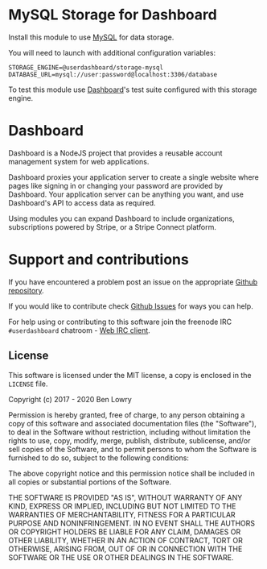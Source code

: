 # MySQL Storage for Dashboard

Install this module to use [MySQL](https://dev.mysql.com/) for data storage.

You will need to launch with additional configuration variables:

    STORAGE_ENGINE=@userdashboard/storage-mysql
    DATABASE_URL=mysql://user:password@localhost:3306/database 

To test this module use [Dashboard](https://github.com/userdashboard/dashboard)'s test suite configured with this storage engine.

# Dashboard

Dashboard is a NodeJS project that provides a reusable account management system for web applications. 

Dashboard proxies your application server to create a single website where pages like signing in or changing your password are provided by Dashboard.  Your application server can be anything you want, and use Dashboard's API to access data as required.

Using modules you can expand Dashboard to include organizations, subscriptions powered by Stripe, or a Stripe Connect platform.

# Support and contributions

If you have encountered a problem post an issue on the appropriate [Github repository](https://github.com/userdashboard).  

If you would like to contribute check [Github Issues](https://github.com/userdashboard/dashboard) for ways you can help. 

For help using or contributing to this software join the freenode IRC `#userdashboard` chatroom - [Web IRC client](https://kiwiirc.com/nextclient/).

## License

This software is licensed under the MIT license, a copy is enclosed in the `LICENSE` file.

Copyright (c) 2017 - 2020 Ben Lowry

Permission is hereby granted, free of charge, to any person obtaining a copy of this software and associated documentation files (the "Software"), to deal in the Software without restriction, including without limitation the rights to use, copy, modify, merge, publish, distribute, sublicense, and/or sell copies of the Software, and to permit persons to whom the Software is furnished to do so, subject to the following conditions:

The above copyright notice and this permission notice shall be included in all copies or substantial portions of the Software.

THE SOFTWARE IS PROVIDED "AS IS", WITHOUT WARRANTY OF ANY KIND, EXPRESS OR IMPLIED, INCLUDING BUT NOT LIMITED TO THE WARRANTIES OF MERCHANTABILITY, FITNESS FOR A PARTICULAR PURPOSE AND NONINFRINGEMENT. IN NO EVENT SHALL THE AUTHORS OR COPYRIGHT HOLDERS BE LIABLE FOR ANY CLAIM, DAMAGES OR OTHER LIABILITY, WHETHER IN AN ACTION OF CONTRACT, TORT OR OTHERWISE, ARISING FROM, OUT OF OR IN CONNECTION WITH THE SOFTWARE OR THE USE OR OTHER DEALINGS IN THE SOFTWARE.